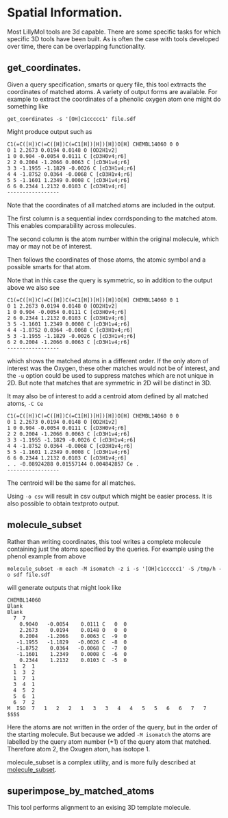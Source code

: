 # Spatial Information.

Most LillyMol tools are 3d capable. There are some specific tasks for which
specific 3D tools have been built. As is often the case with tools developed
over time, there can be overlapping functionality.

## get_coordinates.
Given a query specification, smarts or query file, this tool extrracts the coordinates of matched atoms.
A variety of output forms are available. For example to extract the coordinates of a phenolic
oxygen atom one might do something like
```
get_coordinates -s '[OH]c1ccccc1' file.sdf
```
Might produce output such as
```
C1(=C([H])C(=C([H])C(=C1[H])[H])[H])O[H] CHEMBL14060 0 0
0 1 2.2673 0.0194 0.0148 O [OD2H1v2]
1 0 0.904 -0.0054 0.0111 C [cD3H0v4;r6]
2 2 0.2004 -1.2066 0.0063 C [cD3H1v4;r6]
3 3 -1.1955 -1.1829 -0.0026 C [cD3H1v4;r6]
4 4 -1.8752 0.0364 -0.0068 C [cD3H1v4;r6]
5 5 -1.1601 1.2349 0.0008 C [cD3H1v4;r6]
6 6 0.2344 1.2132 0.0103 C [cD3H1v4;r6]
-----------------
```
Note that the coordinates of all matched atoms are included in the output.

The first column is a sequential index corrdsponding to the matched
atom. This enables comparability across molecules. 

The second column is the atom number within the original molecule, which may
or may not be of interest.

Then follows the coordinates of those atoms, the atomic symbol and a
possible smarts for that atom.

Note that in this case the query is symmetric, so in addition to the output
above we also see
```
C1(=C([H])C(=C([H])C(=C1[H])[H])[H])O[H] CHEMBL14060 0 1
0 1 2.2673 0.0194 0.0148 O [OD2H1v2]
1 0 0.904 -0.0054 0.0111 C [cD3H0v4;r6]
2 6 0.2344 1.2132 0.0103 C [cD3H1v4;r6]
3 5 -1.1601 1.2349 0.0008 C [cD3H1v4;r6]
4 4 -1.8752 0.0364 -0.0068 C [cD3H1v4;r6]
5 3 -1.1955 -1.1829 -0.0026 C [cD3H1v4;r6]
6 2 0.2004 -1.2066 0.0063 C [cD3H1v4;r6]
-----------------
```
which shows the matched atoms in a different order. If the only atom of interest
was the Oxygen, these other matches would not be of interest, and the `-u` option
could be used to suppress matches which are not unique in 2D. But note that matches
that are symmetric in 2D will be distinct in 3D.

It may also be of interest to add a centroid atom defined by all matched atoms, `-C Ce`
```
C1(=C([H])C(=C([H])C(=C1[H])[H])[H])O[H] CHEMBL14060 0 0
0 1 2.2673 0.0194 0.0148 O [OD2H1v2]
1 0 0.904 -0.0054 0.0111 C [cD3H0v4;r6]
2 2 0.2004 -1.2066 0.0063 C [cD3H1v4;r6]
3 3 -1.1955 -1.1829 -0.0026 C [cD3H1v4;r6]
4 4 -1.8752 0.0364 -0.0068 C [cD3H1v4;r6]
5 5 -1.1601 1.2349 0.0008 C [cD3H1v4;r6]
6 6 0.2344 1.2132 0.0103 C [cD3H1v4;r6]
. . -0.08924288 0.01557144 0.004842857 Ce .
-----------------
```
The centroid will be the same for all matches.

Using `-o csv` will result in csv output which might be easier process. It is also
possible to obtain textproto output.

## molecule_subset
Rather than writing coordinates, this tool writes a complete molecule containing
just the atoms specified by the queries. For example using the phenol example from
above
```
molecule_subset -m each -M isomatch -z i -s '[OH]c1ccccc1' -S /tmp/h -o sdf file.sdf
```
will generate outputs that might look like
```
CHEMBL14060
Blank
Blank
  7  7
    0.9040   -0.0054    0.0111 C   0  0
    2.2673    0.0194    0.0148 O   0  0
    0.2004   -1.2066    0.0063 C  -9  0
   -1.1955   -1.1829   -0.0026 C  -8  0
   -1.8752    0.0364   -0.0068 C  -7  0
   -1.1601    1.2349    0.0008 C  -6  0
    0.2344    1.2132    0.0103 C  -5  0
  1  2  1
  1  3  2
  1  7  1
  3  4  1
  4  5  2
  5  6  1
  6  7  2
M  ISO  7   1   2   2   1   3   3   4   4   5   5   6   6   7   7
$$$$
```
Here the atoms are not written in the order of the query, but in the order of the
starting molecule. But because we added `-M isomatch` the atoms are labelled
by the query atom number (+1) of the query atom that matched. Therefore atom 2,
the Oxugen atom, has isotope 1.

molecule_subset is a complex utility, and is more fully described at
[molecule_subset](/docs/Molecule_Tools/molecule_subset.md).

## superimpose_by_matched_atoms
This tool performs alignment to an exising 3D template molecule.
